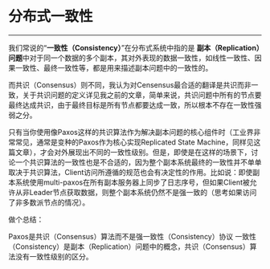 # 分布式一致性

---

我们常说的“**一致性（Consistency）**”在分布式系统中指的是 **副本（Replication）问题**中对于同一个数据的多个副本，其对外表现的数据一致性，如线性一致性、因果一致性、最终一致性等，都是用来描述副本问题中的一致性的。

而共识（Consensus）则不同，我认为对Censensus最合适的翻译是共识而非一致，关于共识问题的定义详见我之前的文章，简单来说，共识问题中所有的节点要最终达成共识，由于最终目标是所有节点都要达成一致，所以根本不存在一致性强弱之分。

只有当你使用像Paxos这样的共识算法作为解决副本问题的核心组件时（工业界非常常见，通常是变种的Paxos作为核心实现Replicated State Machine，同样见这篇文章），才会对外展现出不同的一致性级别。但是，即使是在这样的场景下，讨论一个共识算法的一致性也是不合适的，因为整个副本系统最终的一致性并不单单取决于共识算法，Client访问所遵循的规范也会有决定性的作用。比如说：即使副本系统使用multi-paxos在所有副本服务器上同步了日志序号，但如果Client被允许从非Leader节点获取数据，则整个副本系统仍然不是强一致的（思考如果访问了非多数派节点的情况）。

做个总结：

Paxos是共识（Consensus）算法而不是强一致性（Consistency）协议 一致性（Consistency）是副本（Replication）问题中的概念，共识（Consensus）算法没有一致性级别的区分。



